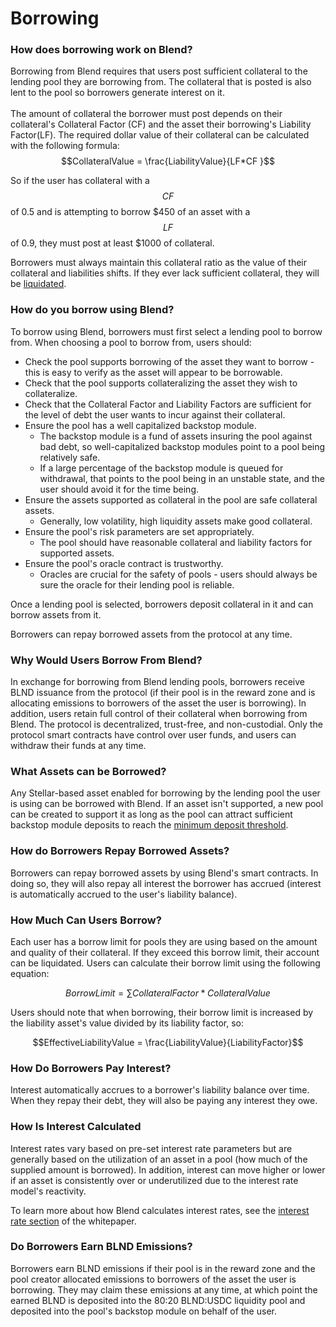 # Borrowing

### How does borrowing work on Blend?

Borrowing from Blend requires that users post sufficient collateral to the lending pool they are borrowing from. The collateral that is posted is also lent to the pool so borrowers generate interest on it. \
\
The amount of collateral the borrower must post depends on their collateral's Collateral Factor (CF) and the asset their borrowing's Liability Factor(LF). The required dollar value of their collateral can be calculated with the following formula:\
$$CollateralValue = \frac{LiabilityValue}{LF*CF }$$

So if the user has collateral with a $$CF$$ of 0.5 and is attempting to borrow $450 of an asset with a $$LF$$of 0.9, they must post at least $1000 of collateral.&#x20;

Borrowers must always maintain this collateral ratio as the value of their collateral and liabilities shifts. If they ever lack sufficient collateral, they will be [liquidated](liquidations.md).

### How do you borrow using Blend?

To borrow using Blend, borrowers must first select a lending pool to borrow from. When choosing a pool to borrow from, users should:

* Check the pool supports borrowing of the asset they want to borrow - this is easy to verify as the asset will appear to be borrowable.
* Check that the pool supports collateralizing the asset they wish to collateralize.
* Check that the Collateral Factor and Liability Factors are sufficient for the level of debt the user wants to incur against their collateral.
* Ensure the pool has a well capitalized backstop module.
  * The backstop module is a fund of assets insuring the pool against bad debt, so well-capitalized backstop modules point to a pool being relatively safe.
  * If a large percentage of the backstop module is queued for withdrawal, that points to the pool being in an unstable state, and the user should avoid it for the time being.
* Ensure the assets supported as collateral in the pool are safe collateral assets.
  * Generally, low volatility, high liquidity assets make good collateral.
* Ensure the pool's risk parameters are set appropriately.
  * The pool should have reasonable collateral and liability factors for supported assets.
* Ensure the pool's oracle contract is trustworthy.
  * Oracles are crucial for the safety of pools - users should always be sure the oracle for their lending pool is reliable.

Once a lending pool is selected, borrowers deposit collateral in it and can borrow assets from it.

Borrowers can repay borrowed assets from the protocol at any time.

### Why Would Users Borrow From Blend?

In exchange for borrowing from Blend lending pools, borrowers receive BLND issuance from the protocol (if their pool is in the reward zone and is allocating emissions to borrowers of the asset the user is borrowing). In addition, users retain full control of their collateral when borrowing from Blend. The protocol is decentralized, trust-free, and non-custodial. Only the protocol smart contracts have control over user funds, and users can withdraw their funds at any time.

### What Assets can be Borrowed?

Any Stellar-based asset enabled for borrowing by the lending pool the user is using can be borrowed with Blend. If an asset isn't supported, a new pool can be created to support it as long as the pool can attract sufficient backstop module deposits to reach the [minimum deposit threshold](../../whitepaper/blend-whitepaper.md#backstop-threshold).

### How do Borrowers Repay Borrowed Assets?

Borrowers can repay borrowed assets by using Blend's smart contracts. In doing so, they will also repay all interest the borrower has accrued (interest is automatically accrued to the user's liability balance).

### How Much Can Users Borrow?

Each user has a borrow limit for pools they are using based on the amount and quality of their collateral. If they exceed this borrow limit, their account can be liquidated. Users can calculate their borrow limit using the following equation:

$$BorrowLimit = \sum{CollateralFactor*CollateralValue}$$

Users should note that when borrowing, their borrow limit is increased by the liability asset's value divided by its liability factor, so:

$$EffectiveLiabilityValue = \frac{LiabilityValue}{LiabilityFactor}$$

### How Do Borrowers Pay Interest?

Interest automatically accrues to a borrower's liability balance over time. When they repay their debt, they will also be paying any interest they owe.&#x20;

### How Is Interest Calculated&#x20;

&#x20;Interest rates vary based on pre-set interest rate parameters but are generally based on the utilization of an asset in a pool (how much of the supplied amount is borrowed). In addition, interest can move higher or lower if an asset is consistently over or underutilized due to the interest rate model's reactivity.&#x20;

To learn more about how Blend calculates interest rates, see the [interest rate section](../../whitepaper/blend-whitepaper.md#interest-rates) of the whitepaper.

### Do Borrowers Earn BLND Emissions?

Borrowers earn BLND emissions if their pool is in the reward zone and the pool creator allocated emissions to borrowers of the asset the user is borrowing. They may claim these emissions at any time, at which point the earned BLND is deposited into the 80:20 BLND:USDC liquidity pool and deposited into the pool's backstop module on behalf of the user.

